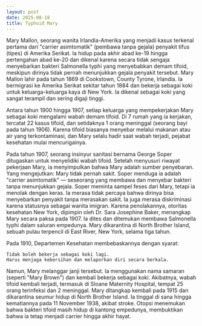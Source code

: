 ```yaml
---
layout: post
date: 2025-08-18
title: Typhoid Mary
---
```


Mary Mallon, seorang wanita Irlandia-Amerika yang menjadi kasus terkenal pertama dari "carrier asimtomatik" (pembawa tanpa gejala) penyakit tifus (tipes) di Amerika Serikat. Ia hidup pada akhir abad ke-19 hingga pertengahan abad ke-20 dan dikenal karena secara tidak sengaja menyebarkan bakteri Salmonella typhi yang menyebabkan demam tifoid, meskipun dirinya tidak pernah menunjukkan gejala penyakit tersebut. 
Mary Mallon lahir pada tahun 1869 di Cookstown, County Tyrone, Irlandia. Ia bermigrasi ke Amerika Serikat sekitar tahun 1884 dan bekerja sebagai koki untuk keluarga-keluarga kaya di New York. Ia dikenal sebagai koki yang sangat terampil dan sering digaji tinggi. 
 
Antara tahun 1900 hingga 1907, setiap keluarga yang mempekerjakan Mary sebagai koki mengalami wabah demam tifoid. Di 7 rumah yang ia kerjakan, tercatat 22 kasus tifoid, dan setidaknya 1 orang meninggal (seorang bayi pada tahun 1906). 
Karena tifoid biasanya menyebar melalui makanan atau air yang terkontaminasi, dan Mary selalu hadir saat wabah terjadi, pejabat kesehatan mulai mencurigainya. 
 
Pada tahun 1907, seorang insinyur sanitasi bernama George Soper ditugaskan untuk menyelidiki wabah tifoid. Setelah menyusuri riwayat pekerjaan Mary, ia menyimpulkan bahwa Mary adalah sumber penyebaran. 
Yang mengejutkan: Mary tidak pernah sakit. Soper menduga ia adalah "carrier asimtomatik" — seseorang yang membawa dan menyebar bakteri tanpa menunjukkan gejala. 
Soper meminta sampel feses dari Mary, tetapi ia menolak dengan keras. Ia merasa tidak percaya bahwa dirinya bisa menyebarkan penyakit tanpa merasakan sakit. Ia juga merasa diskriminasi karena statusnya sebagai wanita imigran. 
Karena penolakannya, otoritas kesehatan New York, dipimpin oleh Dr. Sara Josephine Baker, menangkap Mary secara paksa pada 1907. Ia dites dan ditemukan membawa Salmonella typhi dalam saluran empedunya. 
Mary dikarantina di North Brother Island, sebuah pulau terpencil di East River, New York, selama tiga tahun. 

Pada 1910, Departemen Kesehatan membebaskannya dengan syarat: 

    Tidak boleh bekerja sebagai koki lagi.
    Harus menjaga kebersihan dan melaporkan diri secara berkala.
     
Namun, Mary melanggar janji tersebut. Ia menggunakan nama samaran (seperti "Mary Brown") dan kembali bekerja sebagai koki. Akibatnya, wabah tifoid kembali terjadi, termasuk di Sloane Maternity Hospital, tempat 25 orang terinfeksi dan 2 meninggal. 
Mary ditangkap kembali pada 1915 dan dikarantina seumur hidup di North Brother Island. Ia tinggal di sana hingga kematiannya pada 11 November 1938, akibat stroke. 
Otopsi menemukan bahwa bakteri tifoid masih hidup di kantong empedunya, membuktikan bahwa ia tetap menjadi carrier hingga akhir hayat.